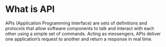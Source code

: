 # What is API
APIs (Application Programming Interface) are sets of definitions and protocols that allow software components to talk and interact with each other using a simple set of commands. Acting as messengers, APIs deliver one application’s request to another and return a response in real time.
